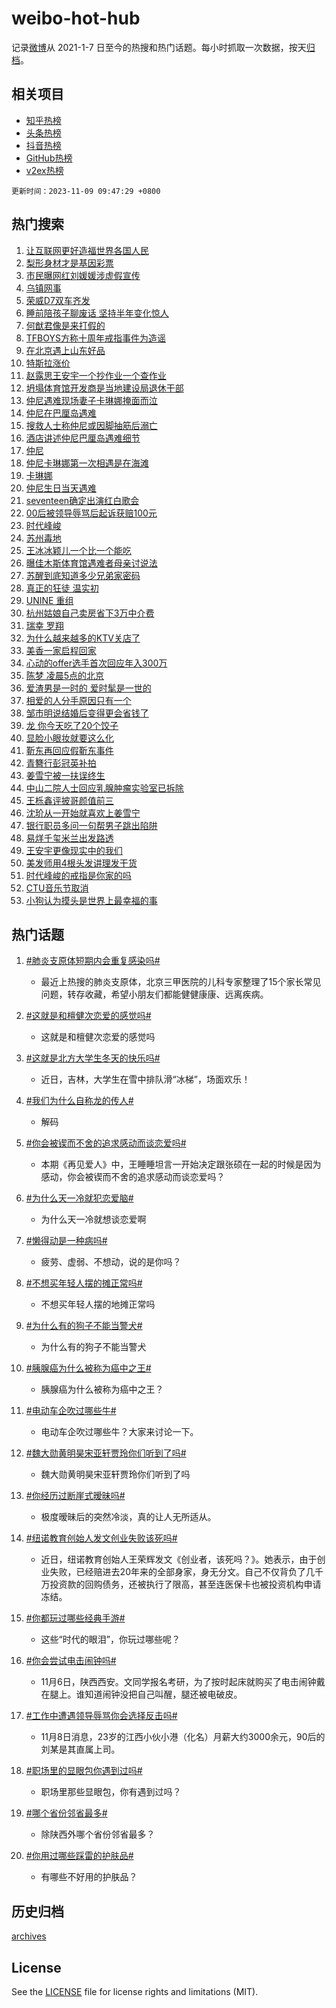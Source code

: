 # weibo-hot-hub

记录[微博](https://www.weibo.com)从 2021-1-7 日至今的热搜和热门话题。每小时抓取一次数据，按天[归档](archives)。

## 相关项目

- [知乎热榜](https://github.com/lonnyzhang423/zhihu-hot-hub)
- [头条热榜](https://github.com/lonnyzhang423/toutiao-hot-hub)
- [抖音热榜](https://github.com/lonnyzhang423/douyin-hot-hub)
- [GitHub热榜](https://github.com/lonnyzhang423/github-hot-hub)
- [v2ex热榜](https://github.com/lonnyzhang423/v2ex-hot-hub)


`更新时间：2023-11-09 09:47:29 +0800`

## 热门搜索

1. [让互联网更好造福世界各国人民](https://m.weibo.cn/search?containerid=100103type%3D1%26t%3D10%26q%3D%23%E8%AE%A9%E4%BA%92%E8%81%94%E7%BD%91%E6%9B%B4%E5%A5%BD%E9%80%A0%E7%A6%8F%E4%B8%96%E7%95%8C%E5%90%84%E5%9B%BD%E4%BA%BA%E6%B0%91%23&stream_entry_id=51&isnewpage=1&extparam=seat%3D1%26pos%3D0%26filter_type%3Drealtimehot%26c_type%3D51%26stream_entry_id%3D51%26cate%3D10103%26dgr%3D0%26q%3D%2523%25E8%25AE%25A9%25E4%25BA%2592%25E8%2581%2594%25E7%25BD%2591%25E6%259B%25B4%25E5%25A5%25BD%25E9%2580%25A0%25E7%25A6%258F%25E4%25B8%2596%25E7%2595%258C%25E5%2590%2584%25E5%259B%25BD%25E4%25BA%25BA%25E6%25B0%2591%2523%26display_time%3D1699494448%26pre_seqid%3D169949444894802038779)
1. [梨形身材才是基因彩票](https://m.weibo.cn/search?containerid=100103type%3D1%26t%3D10%26q%3D%E6%A2%A8%E5%BD%A2%E8%BA%AB%E6%9D%90%E6%89%8D%E6%98%AF%E5%9F%BA%E5%9B%A0%E5%BD%A9%E7%A5%A8&stream_entry_id=31&isnewpage=1&extparam=seat%3D1%26q%3D%25E6%25A2%25A8%25E5%25BD%25A2%25E8%25BA%25AB%25E6%259D%2590%25E6%2589%258D%25E6%2598%25AF%25E5%259F%25BA%25E5%259B%25A0%25E5%25BD%25A9%25E7%25A5%25A8%26flag%3D2%26c_type%3D31%26stream_entry_id%3D31%26cate%3D5001%26pos%3D0%26dgr%3D0%26lcate%3D5001%26filter_type%3Drealtimehot%26band_rank%3D1%26realpos%3D1%26display_time%3D1699494448%26pre_seqid%3D169949444894802038779)
1. [市民曝网红刘媛媛涉虚假宣传](https://m.weibo.cn/search?containerid=100103type%3D1%26t%3D10%26q%3D%23%E5%B8%82%E6%B0%91%E6%9B%9D%E7%BD%91%E7%BA%A2%E5%88%98%E5%AA%9B%E5%AA%9B%E6%B6%89%E8%99%9A%E5%81%87%E5%AE%A3%E4%BC%A0%23&stream_entry_id=31&isnewpage=1&extparam=seat%3D1%26q%3D%2523%25E5%25B8%2582%25E6%25B0%2591%25E6%259B%259D%25E7%25BD%2591%25E7%25BA%25A2%25E5%2588%2598%25E5%25AA%259B%25E5%25AA%259B%25E6%25B6%2589%25E8%2599%259A%25E5%2581%2587%25E5%25AE%25A3%25E4%25BC%25A0%2523%26flag%3D1%26c_type%3D31%26stream_entry_id%3D31%26cate%3D5001%26pos%3D1%26dgr%3D0%26lcate%3D5001%26filter_type%3Drealtimehot%26band_rank%3D2%26realpos%3D2%26display_time%3D1699494448%26pre_seqid%3D169949444894802038779)
1. [乌镇网事](https://m.weibo.cn/search?containerid=100103type%3D1%26t%3D10%26q%3D%23%E4%B9%8C%E9%95%87%E7%BD%91%E4%BA%8B%23&stream_entry_id=31&isnewpage=1&extparam=seat%3D1%26q%3D%2523%25E4%25B9%258C%25E9%2595%2587%25E7%25BD%2591%25E4%25BA%258B%2523%26flag%3D0%26c_type%3D31%26stream_entry_id%3D31%26cate%3D5001%26pos%3D2%26dgr%3D0%26lcate%3D5001%26filter_type%3Drealtimehot%26band_rank%3D3%26realpos%3D3%26display_time%3D1699494448%26pre_seqid%3D169949444894802038779)
1. [荣威D7双车齐发](https://m.weibo.cn/search?containerid=100103type%3D1%26t%3D10%26q%3D%23%E8%8D%A3%E5%A8%81D7%E5%8F%8C%E8%BD%A6%E9%BD%90%E5%8F%91%23&stream_entry_id=31&isnewpage=1&extparam=seat%3D1%26q%3D%2523%25E8%258D%25A3%25E5%25A8%2581D7%25E5%258F%258C%25E8%25BD%25A6%25E9%25BD%2590%25E5%258F%2591%2523%26filter_type%3Drealtimehot%26c_type%3D31%26adid%3D210762%26cate%3D5001%26band_rank%3D4%26topic_ad%3D1%26dgr%3D0%26is_ad_pos%3D1%26lcate%3D5001%26stream_entry_id%3D31%26pos%3D3%26display_time%3D1699494448%26pre_seqid%3D169949444894802038779)
1. [睡前陪孩子聊废话 坚持半年变化惊人](https://m.weibo.cn/search?containerid=100103type%3D1%26t%3D10%26q%3D%E7%9D%A1%E5%89%8D%E9%99%AA%E5%AD%A9%E5%AD%90%E8%81%8A%E5%BA%9F%E8%AF%9D+%E5%9D%9A%E6%8C%81%E5%8D%8A%E5%B9%B4%E5%8F%98%E5%8C%96%E6%83%8A%E4%BA%BA&stream_entry_id=31&isnewpage=1&extparam=seat%3D1%26q%3D%25E7%259D%25A1%25E5%2589%258D%25E9%2599%25AA%25E5%25AD%25A9%25E5%25AD%2590%25E8%2581%258A%25E5%25BA%259F%25E8%25AF%259D%2520%25E5%259D%259A%25E6%258C%2581%25E5%258D%258A%25E5%25B9%25B4%25E5%258F%2598%25E5%258C%2596%25E6%2583%258A%25E4%25BA%25BA%26flag%3D0%26c_type%3D31%26stream_entry_id%3D31%26cate%3D5001%26pos%3D4%26dgr%3D0%26lcate%3D5001%26filter_type%3Drealtimehot%26band_rank%3D4%26realpos%3D4%26display_time%3D1699494448%26pre_seqid%3D169949444894802038779)
1. [何猷君像是来打假的](https://m.weibo.cn/search?containerid=100103type%3D1%26t%3D10%26q%3D%23%E4%BD%95%E7%8C%B7%E5%90%9B%E5%83%8F%E6%98%AF%E6%9D%A5%E6%89%93%E5%81%87%E7%9A%84%23&stream_entry_id=31&isnewpage=1&extparam=seat%3D1%26q%3D%2523%25E4%25BD%2595%25E7%258C%25B7%25E5%2590%259B%25E5%2583%258F%25E6%2598%25AF%25E6%259D%25A5%25E6%2589%2593%25E5%2581%2587%25E7%259A%2584%2523%26flag%3D0%26c_type%3D31%26stream_entry_id%3D31%26cate%3D5001%26pos%3D5%26dgr%3D0%26lcate%3D5001%26filter_type%3Drealtimehot%26band_rank%3D5%26realpos%3D5%26display_time%3D1699494448%26pre_seqid%3D169949444894802038779)
1. [TFBOYS方称十周年戒指事件为造谣](https://m.weibo.cn/search?containerid=100103type%3D1%26t%3D10%26q%3D%23TFBOYS%E6%96%B9%E7%A7%B0%E5%8D%81%E5%91%A8%E5%B9%B4%E6%88%92%E6%8C%87%E4%BA%8B%E4%BB%B6%E4%B8%BA%E9%80%A0%E8%B0%A3%23&stream_entry_id=31&isnewpage=1&extparam=seat%3D1%26q%3D%2523TFBOYS%25E6%2596%25B9%25E7%25A7%25B0%25E5%258D%2581%25E5%2591%25A8%25E5%25B9%25B4%25E6%2588%2592%25E6%258C%2587%25E4%25BA%258B%25E4%25BB%25B6%25E4%25B8%25BA%25E9%2580%25A0%25E8%25B0%25A3%2523%26flag%3D1%26c_type%3D31%26stream_entry_id%3D31%26cate%3D5001%26pos%3D6%26dgr%3D0%26lcate%3D5001%26filter_type%3Drealtimehot%26band_rank%3D6%26realpos%3D6%26display_time%3D1699494448%26pre_seqid%3D169949444894802038779)
1. [在北京遇上山东好品](https://m.weibo.cn/search?containerid=100103type%3D1%26t%3D10%26q%3D%23%E5%9C%A8%E5%8C%97%E4%BA%AC%E9%81%87%E4%B8%8A%E5%B1%B1%E4%B8%9C%E5%A5%BD%E5%93%81%23&stream_entry_id=31&isnewpage=1&extparam=seat%3D1%26q%3D%2523%25E5%259C%25A8%25E5%258C%2597%25E4%25BA%25AC%25E9%2581%2587%25E4%25B8%258A%25E5%25B1%25B1%25E4%25B8%259C%25E5%25A5%25BD%25E5%2593%2581%2523%26filter_type%3Drealtimehot%26c_type%3D31%26adid%3D211043%26cate%3D5001%26band_rank%3D7%26topic_ad%3D1%26dgr%3D0%26is_ad_pos%3D1%26lcate%3D5001%26stream_entry_id%3D31%26pos%3D7%26display_time%3D1699494448%26pre_seqid%3D169949444894802038779)
1. [特斯拉涨价](https://m.weibo.cn/search?containerid=100103type%3D1%26t%3D10%26q%3D%23%E7%89%B9%E6%96%AF%E6%8B%89%E6%B6%A8%E4%BB%B7%23&stream_entry_id=31&isnewpage=1&extparam=seat%3D1%26q%3D%2523%25E7%2589%25B9%25E6%2596%25AF%25E6%258B%2589%25E6%25B6%25A8%25E4%25BB%25B7%2523%26flag%3D1%26c_type%3D31%26stream_entry_id%3D31%26cate%3D5001%26pos%3D8%26dgr%3D0%26lcate%3D5001%26filter_type%3Drealtimehot%26band_rank%3D7%26realpos%3D7%26display_time%3D1699494448%26pre_seqid%3D169949444894802038779)
1. [赵露思王安宇一个抄作业一个查作业](https://m.weibo.cn/search?containerid=100103type%3D1%26t%3D10%26q%3D%23%E8%B5%B5%E9%9C%B2%E6%80%9D%E7%8E%8B%E5%AE%89%E5%AE%87%E4%B8%80%E4%B8%AA%E6%8A%84%E4%BD%9C%E4%B8%9A%E4%B8%80%E4%B8%AA%E6%9F%A5%E4%BD%9C%E4%B8%9A%23&stream_entry_id=31&isnewpage=1&extparam=seat%3D1%26q%3D%2523%25E8%25B5%25B5%25E9%259C%25B2%25E6%2580%259D%25E7%258E%258B%25E5%25AE%2589%25E5%25AE%2587%25E4%25B8%2580%25E4%25B8%25AA%25E6%258A%2584%25E4%25BD%259C%25E4%25B8%259A%25E4%25B8%2580%25E4%25B8%25AA%25E6%259F%25A5%25E4%25BD%259C%25E4%25B8%259A%2523%26flag%3D1%26c_type%3D31%26stream_entry_id%3D31%26cate%3D5001%26pos%3D9%26dgr%3D0%26lcate%3D5001%26filter_type%3Drealtimehot%26band_rank%3D8%26realpos%3D8%26display_time%3D1699494448%26pre_seqid%3D169949444894802038779)
1. [坍塌体育馆开发商是当地建设局退休干部](https://m.weibo.cn/search?containerid=100103type%3D1%26t%3D10%26q%3D%23%E5%9D%8D%E5%A1%8C%E4%BD%93%E8%82%B2%E9%A6%86%E5%BC%80%E5%8F%91%E5%95%86%E6%98%AF%E5%BD%93%E5%9C%B0%E5%BB%BA%E8%AE%BE%E5%B1%80%E9%80%80%E4%BC%91%E5%B9%B2%E9%83%A8%23&stream_entry_id=31&isnewpage=1&extparam=seat%3D1%26q%3D%2523%25E5%259D%258D%25E5%25A1%258C%25E4%25BD%2593%25E8%2582%25B2%25E9%25A6%2586%25E5%25BC%2580%25E5%258F%2591%25E5%2595%2586%25E6%2598%25AF%25E5%25BD%2593%25E5%259C%25B0%25E5%25BB%25BA%25E8%25AE%25BE%25E5%25B1%2580%25E9%2580%2580%25E4%25BC%2591%25E5%25B9%25B2%25E9%2583%25A8%2523%26flag%3D0%26c_type%3D31%26stream_entry_id%3D31%26cate%3D5001%26pos%3D10%26dgr%3D0%26lcate%3D5001%26filter_type%3Drealtimehot%26band_rank%3D9%26realpos%3D9%26display_time%3D1699494448%26pre_seqid%3D169949444894802038779)
1. [仲尼遇难现场妻子卡琳娜掩面而泣](https://m.weibo.cn/search?containerid=100103type%3D1%26t%3D10%26q%3D%23%E4%BB%B2%E5%B0%BC%E9%81%87%E9%9A%BE%E7%8E%B0%E5%9C%BA%E5%A6%BB%E5%AD%90%E5%8D%A1%E7%90%B3%E5%A8%9C%E6%8E%A9%E9%9D%A2%E8%80%8C%E6%B3%A3%23&stream_entry_id=31&isnewpage=1&extparam=seat%3D1%26q%3D%2523%25E4%25BB%25B2%25E5%25B0%25BC%25E9%2581%2587%25E9%259A%25BE%25E7%258E%25B0%25E5%259C%25BA%25E5%25A6%25BB%25E5%25AD%2590%25E5%258D%25A1%25E7%2590%25B3%25E5%25A8%259C%25E6%258E%25A9%25E9%259D%25A2%25E8%2580%258C%25E6%25B3%25A3%2523%26flag%3D2%26c_type%3D31%26stream_entry_id%3D31%26cate%3D5001%26pos%3D11%26dgr%3D0%26lcate%3D5001%26filter_type%3Drealtimehot%26band_rank%3D10%26realpos%3D10%26display_time%3D1699494448%26pre_seqid%3D169949444894802038779)
1. [仲尼在巴厘岛遇难](https://m.weibo.cn/search?containerid=100103type%3D1%26t%3D10%26q%3D%23%E4%BB%B2%E5%B0%BC%E5%9C%A8%E5%B7%B4%E5%8E%98%E5%B2%9B%E9%81%87%E9%9A%BE%23&stream_entry_id=31&isnewpage=1&extparam=seat%3D1%26q%3D%2523%25E4%25BB%25B2%25E5%25B0%25BC%25E5%259C%25A8%25E5%25B7%25B4%25E5%258E%2598%25E5%25B2%259B%25E9%2581%2587%25E9%259A%25BE%2523%26flag%3D2%26c_type%3D31%26stream_entry_id%3D31%26cate%3D5001%26pos%3D12%26dgr%3D0%26lcate%3D5001%26filter_type%3Drealtimehot%26band_rank%3D11%26realpos%3D11%26display_time%3D1699494448%26pre_seqid%3D169949444894802038779)
1. [搜救人士称仲尼或因脚抽筋后溺亡](https://m.weibo.cn/search?containerid=100103type%3D1%26t%3D10%26q%3D%23%E6%90%9C%E6%95%91%E4%BA%BA%E5%A3%AB%E7%A7%B0%E4%BB%B2%E5%B0%BC%E6%88%96%E5%9B%A0%E8%84%9A%E6%8A%BD%E7%AD%8B%E5%90%8E%E6%BA%BA%E4%BA%A1%23&stream_entry_id=31&isnewpage=1&extparam=seat%3D1%26q%3D%2523%25E6%2590%259C%25E6%2595%2591%25E4%25BA%25BA%25E5%25A3%25AB%25E7%25A7%25B0%25E4%25BB%25B2%25E5%25B0%25BC%25E6%2588%2596%25E5%259B%25A0%25E8%2584%259A%25E6%258A%25BD%25E7%25AD%258B%25E5%2590%258E%25E6%25BA%25BA%25E4%25BA%25A1%2523%26flag%3D0%26c_type%3D31%26stream_entry_id%3D31%26cate%3D5001%26pos%3D13%26dgr%3D0%26lcate%3D5001%26filter_type%3Drealtimehot%26band_rank%3D12%26realpos%3D12%26display_time%3D1699494448%26pre_seqid%3D169949444894802038779)
1. [酒店讲述仲尼巴厘岛遇难细节](https://m.weibo.cn/search?containerid=100103type%3D1%26t%3D10%26q%3D%23%E9%85%92%E5%BA%97%E8%AE%B2%E8%BF%B0%E4%BB%B2%E5%B0%BC%E5%B7%B4%E5%8E%98%E5%B2%9B%E9%81%87%E9%9A%BE%E7%BB%86%E8%8A%82%23&stream_entry_id=31&isnewpage=1&extparam=seat%3D1%26q%3D%2523%25E9%2585%2592%25E5%25BA%2597%25E8%25AE%25B2%25E8%25BF%25B0%25E4%25BB%25B2%25E5%25B0%25BC%25E5%25B7%25B4%25E5%258E%2598%25E5%25B2%259B%25E9%2581%2587%25E9%259A%25BE%25E7%25BB%2586%25E8%258A%2582%2523%26flag%3D2%26c_type%3D31%26stream_entry_id%3D31%26cate%3D5001%26pos%3D14%26dgr%3D0%26lcate%3D5001%26filter_type%3Drealtimehot%26band_rank%3D13%26realpos%3D13%26display_time%3D1699494448%26pre_seqid%3D169949444894802038779)
1. [仲尼](https://m.weibo.cn/search?containerid=100103type%3D1%26t%3D10%26q%3D%E4%BB%B2%E5%B0%BC&stream_entry_id=31&isnewpage=1&extparam=seat%3D1%26q%3D%25E4%25BB%25B2%25E5%25B0%25BC%26flag%3D0%26c_type%3D31%26stream_entry_id%3D31%26cate%3D5001%26pos%3D15%26dgr%3D0%26lcate%3D5001%26filter_type%3Drealtimehot%26band_rank%3D14%26realpos%3D14%26display_time%3D1699494448%26pre_seqid%3D169949444894802038779)
1. [仲尼卡琳娜第一次相遇是在海滩](https://m.weibo.cn/search?containerid=100103type%3D1%26t%3D10%26q%3D%23%E4%BB%B2%E5%B0%BC%E5%8D%A1%E7%90%B3%E5%A8%9C%E7%AC%AC%E4%B8%80%E6%AC%A1%E7%9B%B8%E9%81%87%E6%98%AF%E5%9C%A8%E6%B5%B7%E6%BB%A9%23&stream_entry_id=31&isnewpage=1&extparam=seat%3D1%26q%3D%2523%25E4%25BB%25B2%25E5%25B0%25BC%25E5%258D%25A1%25E7%2590%25B3%25E5%25A8%259C%25E7%25AC%25AC%25E4%25B8%2580%25E6%25AC%25A1%25E7%259B%25B8%25E9%2581%2587%25E6%2598%25AF%25E5%259C%25A8%25E6%25B5%25B7%25E6%25BB%25A9%2523%26flag%3D1%26c_type%3D31%26stream_entry_id%3D31%26cate%3D5001%26pos%3D16%26dgr%3D0%26lcate%3D5001%26filter_type%3Drealtimehot%26band_rank%3D15%26realpos%3D15%26display_time%3D1699494448%26pre_seqid%3D169949444894802038779)
1. [卡琳娜](https://m.weibo.cn/search?containerid=100103type%3D1%26t%3D10%26q%3D%E5%8D%A1%E7%90%B3%E5%A8%9C&stream_entry_id=31&isnewpage=1&extparam=seat%3D1%26q%3D%25E5%258D%25A1%25E7%2590%25B3%25E5%25A8%259C%26flag%3D0%26c_type%3D31%26stream_entry_id%3D31%26cate%3D5001%26pos%3D17%26dgr%3D0%26lcate%3D5001%26filter_type%3Drealtimehot%26band_rank%3D16%26realpos%3D16%26display_time%3D1699494448%26pre_seqid%3D169949444894802038779)
1. [仲尼生日当天遇难](https://m.weibo.cn/search?containerid=100103type%3D1%26t%3D10%26q%3D%23%E4%BB%B2%E5%B0%BC%E7%94%9F%E6%97%A5%E5%BD%93%E5%A4%A9%E9%81%87%E9%9A%BE%23&stream_entry_id=31&isnewpage=1&extparam=seat%3D1%26q%3D%2523%25E4%25BB%25B2%25E5%25B0%25BC%25E7%2594%259F%25E6%2597%25A5%25E5%25BD%2593%25E5%25A4%25A9%25E9%2581%2587%25E9%259A%25BE%2523%26flag%3D0%26c_type%3D31%26stream_entry_id%3D31%26cate%3D5001%26pos%3D18%26dgr%3D0%26lcate%3D5001%26filter_type%3Drealtimehot%26band_rank%3D17%26realpos%3D17%26display_time%3D1699494448%26pre_seqid%3D169949444894802038779)
1. [seventeen确定出演红白歌会](https://m.weibo.cn/search?containerid=100103type%3D1%26t%3D10%26q%3Dseventeen%E7%A1%AE%E5%AE%9A%E5%87%BA%E6%BC%94%E7%BA%A2%E7%99%BD%E6%AD%8C%E4%BC%9A&stream_entry_id=31&isnewpage=1&extparam=seat%3D1%26q%3Dseventeen%25E7%25A1%25AE%25E5%25AE%259A%25E5%2587%25BA%25E6%25BC%2594%25E7%25BA%25A2%25E7%2599%25BD%25E6%25AD%258C%25E4%25BC%259A%26flag%3D1%26c_type%3D31%26stream_entry_id%3D31%26cate%3D5001%26pos%3D19%26dgr%3D0%26lcate%3D5001%26filter_type%3Drealtimehot%26band_rank%3D18%26realpos%3D18%26display_time%3D1699494448%26pre_seqid%3D169949444894802038779)
1. [00后被领导辱骂后起诉获赔100元](https://m.weibo.cn/search?containerid=100103type%3D1%26t%3D10%26q%3D%2300%E5%90%8E%E8%A2%AB%E9%A2%86%E5%AF%BC%E8%BE%B1%E9%AA%82%E5%90%8E%E8%B5%B7%E8%AF%89%E8%8E%B7%E8%B5%94100%E5%85%83%23&stream_entry_id=31&isnewpage=1&extparam=seat%3D1%26q%3D%252300%25E5%2590%258E%25E8%25A2%25AB%25E9%25A2%2586%25E5%25AF%25BC%25E8%25BE%25B1%25E9%25AA%2582%25E5%2590%258E%25E8%25B5%25B7%25E8%25AF%2589%25E8%258E%25B7%25E8%25B5%2594100%25E5%2585%2583%2523%26flag%3D1%26c_type%3D31%26stream_entry_id%3D31%26cate%3D5001%26pos%3D20%26dgr%3D0%26lcate%3D5001%26filter_type%3Drealtimehot%26band_rank%3D19%26realpos%3D19%26display_time%3D1699494448%26pre_seqid%3D169949444894802038779)
1. [时代峰峻](https://m.weibo.cn/search?containerid=100103type%3D1%26t%3D10%26q%3D%E6%97%B6%E4%BB%A3%E5%B3%B0%E5%B3%BB&stream_entry_id=31&isnewpage=1&extparam=seat%3D1%26q%3D%25E6%2597%25B6%25E4%25BB%25A3%25E5%25B3%25B0%25E5%25B3%25BB%26flag%3D0%26c_type%3D31%26stream_entry_id%3D31%26cate%3D5001%26pos%3D21%26dgr%3D0%26lcate%3D5001%26filter_type%3Drealtimehot%26band_rank%3D20%26realpos%3D20%26display_time%3D1699494448%26pre_seqid%3D169949444894802038779)
1. [苏州毒地](https://m.weibo.cn/search?containerid=100103type%3D1%26t%3D10%26q%3D%E8%8B%8F%E5%B7%9E%E6%AF%92%E5%9C%B0&stream_entry_id=31&isnewpage=1&extparam=seat%3D1%26q%3D%25E8%258B%258F%25E5%25B7%259E%25E6%25AF%2592%25E5%259C%25B0%26flag%3D2%26c_type%3D31%26stream_entry_id%3D31%26cate%3D5001%26pos%3D22%26dgr%3D0%26lcate%3D5001%26filter_type%3Drealtimehot%26band_rank%3D21%26realpos%3D21%26display_time%3D1699494448%26pre_seqid%3D169949444894802038779)
1. [王冰冰颖儿一个比一个能吃](https://m.weibo.cn/search?containerid=100103type%3D1%26t%3D10%26q%3D%23%E7%8E%8B%E5%86%B0%E5%86%B0%E9%A2%96%E5%84%BF%E4%B8%80%E4%B8%AA%E6%AF%94%E4%B8%80%E4%B8%AA%E8%83%BD%E5%90%83%23&stream_entry_id=31&isnewpage=1&extparam=seat%3D1%26q%3D%2523%25E7%258E%258B%25E5%2586%25B0%25E5%2586%25B0%25E9%25A2%2596%25E5%2584%25BF%25E4%25B8%2580%25E4%25B8%25AA%25E6%25AF%2594%25E4%25B8%2580%25E4%25B8%25AA%25E8%2583%25BD%25E5%2590%2583%2523%26flag%3D1%26c_type%3D31%26stream_entry_id%3D31%26cate%3D5001%26pos%3D23%26dgr%3D0%26lcate%3D5001%26filter_type%3Drealtimehot%26band_rank%3D22%26realpos%3D22%26display_time%3D1699494448%26pre_seqid%3D169949444894802038779)
1. [曝佳木斯体育馆遇难者母亲讨说法](https://m.weibo.cn/search?containerid=100103type%3D1%26t%3D10%26q%3D%23%E6%9B%9D%E4%BD%B3%E6%9C%A8%E6%96%AF%E4%BD%93%E8%82%B2%E9%A6%86%E9%81%87%E9%9A%BE%E8%80%85%E6%AF%8D%E4%BA%B2%E8%AE%A8%E8%AF%B4%E6%B3%95%23&stream_entry_id=31&isnewpage=1&extparam=seat%3D1%26q%3D%2523%25E6%259B%259D%25E4%25BD%25B3%25E6%259C%25A8%25E6%2596%25AF%25E4%25BD%2593%25E8%2582%25B2%25E9%25A6%2586%25E9%2581%2587%25E9%259A%25BE%25E8%2580%2585%25E6%25AF%258D%25E4%25BA%25B2%25E8%25AE%25A8%25E8%25AF%25B4%25E6%25B3%2595%2523%26flag%3D0%26c_type%3D31%26stream_entry_id%3D31%26cate%3D5001%26pos%3D24%26dgr%3D0%26lcate%3D5001%26filter_type%3Drealtimehot%26band_rank%3D23%26realpos%3D23%26display_time%3D1699494448%26pre_seqid%3D169949444894802038779)
1. [苏醒到底知道多少兄弟家密码](https://m.weibo.cn/search?containerid=100103type%3D1%26t%3D10%26q%3D%E8%8B%8F%E9%86%92%E5%88%B0%E5%BA%95%E7%9F%A5%E9%81%93%E5%A4%9A%E5%B0%91%E5%85%84%E5%BC%9F%E5%AE%B6%E5%AF%86%E7%A0%81&stream_entry_id=31&isnewpage=1&extparam=seat%3D1%26q%3D%25E8%258B%258F%25E9%2586%2592%25E5%2588%25B0%25E5%25BA%2595%25E7%259F%25A5%25E9%2581%2593%25E5%25A4%259A%25E5%25B0%2591%25E5%2585%2584%25E5%25BC%259F%25E5%25AE%25B6%25E5%25AF%2586%25E7%25A0%2581%26flag%3D1%26c_type%3D31%26stream_entry_id%3D31%26cate%3D5001%26pos%3D25%26dgr%3D0%26lcate%3D5001%26filter_type%3Drealtimehot%26band_rank%3D24%26realpos%3D24%26display_time%3D1699494448%26pre_seqid%3D169949444894802038779)
1. [真正的狂徒 温实初](https://m.weibo.cn/search?containerid=100103type%3D1%26t%3D10%26q%3D%E7%9C%9F%E6%AD%A3%E7%9A%84%E7%8B%82%E5%BE%92+%E6%B8%A9%E5%AE%9E%E5%88%9D&stream_entry_id=31&isnewpage=1&extparam=seat%3D1%26q%3D%25E7%259C%259F%25E6%25AD%25A3%25E7%259A%2584%25E7%258B%2582%25E5%25BE%2592%2520%25E6%25B8%25A9%25E5%25AE%259E%25E5%2588%259D%26flag%3D0%26c_type%3D31%26stream_entry_id%3D31%26cate%3D5001%26pos%3D26%26dgr%3D0%26lcate%3D5001%26filter_type%3Drealtimehot%26band_rank%3D25%26realpos%3D25%26display_time%3D1699494448%26pre_seqid%3D169949444894802038779)
1. [UNINE 重组](https://m.weibo.cn/search?containerid=100103type%3D1%26t%3D10%26q%3DUNINE+%E9%87%8D%E7%BB%84&stream_entry_id=31&isnewpage=1&extparam=seat%3D1%26q%3DUNINE%2520%25E9%2587%258D%25E7%25BB%2584%26flag%3D0%26c_type%3D31%26stream_entry_id%3D31%26cate%3D5001%26pos%3D27%26dgr%3D0%26lcate%3D5001%26filter_type%3Drealtimehot%26band_rank%3D26%26realpos%3D26%26display_time%3D1699494448%26pre_seqid%3D169949444894802038779)
1. [杭州姑娘自己卖房省下3万中介费](https://m.weibo.cn/search?containerid=100103type%3D1%26t%3D10%26q%3D%23%E6%9D%AD%E5%B7%9E%E5%A7%91%E5%A8%98%E8%87%AA%E5%B7%B1%E5%8D%96%E6%88%BF%E7%9C%81%E4%B8%8B3%E4%B8%87%E4%B8%AD%E4%BB%8B%E8%B4%B9%23&stream_entry_id=31&isnewpage=1&extparam=seat%3D1%26q%3D%2523%25E6%259D%25AD%25E5%25B7%259E%25E5%25A7%2591%25E5%25A8%2598%25E8%2587%25AA%25E5%25B7%25B1%25E5%258D%2596%25E6%2588%25BF%25E7%259C%2581%25E4%25B8%258B3%25E4%25B8%2587%25E4%25B8%25AD%25E4%25BB%258B%25E8%25B4%25B9%2523%26flag%3D1%26c_type%3D31%26stream_entry_id%3D31%26cate%3D5001%26pos%3D28%26dgr%3D0%26lcate%3D5001%26filter_type%3Drealtimehot%26band_rank%3D27%26realpos%3D27%26display_time%3D1699494448%26pre_seqid%3D169949444894802038779)
1. [瑞幸 罗翔](https://m.weibo.cn/search?containerid=100103type%3D1%26t%3D10%26q%3D%E7%91%9E%E5%B9%B8+%E7%BD%97%E7%BF%94&stream_entry_id=31&isnewpage=1&extparam=seat%3D1%26q%3D%25E7%2591%259E%25E5%25B9%25B8%2520%25E7%25BD%2597%25E7%25BF%2594%26flag%3D0%26c_type%3D31%26stream_entry_id%3D31%26cate%3D5001%26pos%3D29%26dgr%3D0%26lcate%3D5001%26filter_type%3Drealtimehot%26band_rank%3D28%26realpos%3D28%26display_time%3D1699494448%26pre_seqid%3D169949444894802038779)
1. [为什么越来越多的KTV关店了](https://m.weibo.cn/search?containerid=100103type%3D1%26t%3D10%26q%3D%23%E4%B8%BA%E4%BB%80%E4%B9%88%E8%B6%8A%E6%9D%A5%E8%B6%8A%E5%A4%9A%E7%9A%84KTV%E5%85%B3%E5%BA%97%E4%BA%86%23&stream_entry_id=31&isnewpage=1&extparam=seat%3D1%26q%3D%2523%25E4%25B8%25BA%25E4%25BB%2580%25E4%25B9%2588%25E8%25B6%258A%25E6%259D%25A5%25E8%25B6%258A%25E5%25A4%259A%25E7%259A%2584KTV%25E5%2585%25B3%25E5%25BA%2597%25E4%25BA%2586%2523%26flag%3D0%26c_type%3D31%26stream_entry_id%3D31%26cate%3D5001%26pos%3D30%26dgr%3D0%26lcate%3D5001%26filter_type%3Drealtimehot%26band_rank%3D29%26realpos%3D29%26display_time%3D1699494448%26pre_seqid%3D169949444894802038779)
1. [美香一家启程回家](https://m.weibo.cn/search?containerid=100103type%3D1%26t%3D10%26q%3D%23%E7%BE%8E%E9%A6%99%E4%B8%80%E5%AE%B6%E5%90%AF%E7%A8%8B%E5%9B%9E%E5%AE%B6%23&stream_entry_id=31&isnewpage=1&extparam=seat%3D1%26q%3D%2523%25E7%25BE%258E%25E9%25A6%2599%25E4%25B8%2580%25E5%25AE%25B6%25E5%2590%25AF%25E7%25A8%258B%25E5%259B%259E%25E5%25AE%25B6%2523%26flag%3D1%26c_type%3D31%26stream_entry_id%3D31%26cate%3D5001%26pos%3D31%26dgr%3D0%26lcate%3D5001%26filter_type%3Drealtimehot%26band_rank%3D30%26realpos%3D30%26display_time%3D1699494448%26pre_seqid%3D169949444894802038779)
1. [心动的offer选手首次回应年入300万](https://m.weibo.cn/search?containerid=100103type%3D1%26t%3D10%26q%3D%23%E5%BF%83%E5%8A%A8%E7%9A%84offer%E9%80%89%E6%89%8B%E9%A6%96%E6%AC%A1%E5%9B%9E%E5%BA%94%E5%B9%B4%E5%85%A5300%E4%B8%87%23&stream_entry_id=31&isnewpage=1&extparam=seat%3D1%26q%3D%2523%25E5%25BF%2583%25E5%258A%25A8%25E7%259A%2584offer%25E9%2580%2589%25E6%2589%258B%25E9%25A6%2596%25E6%25AC%25A1%25E5%259B%259E%25E5%25BA%2594%25E5%25B9%25B4%25E5%2585%25A5300%25E4%25B8%2587%2523%26flag%3D0%26c_type%3D31%26stream_entry_id%3D31%26cate%3D5001%26pos%3D32%26dgr%3D0%26lcate%3D5001%26filter_type%3Drealtimehot%26band_rank%3D31%26realpos%3D31%26display_time%3D1699494448%26pre_seqid%3D169949444894802038779)
1. [陈梦 凌晨5点的北京](https://m.weibo.cn/search?containerid=100103type%3D1%26t%3D10%26q%3D%E9%99%88%E6%A2%A6+%E5%87%8C%E6%99%A85%E7%82%B9%E7%9A%84%E5%8C%97%E4%BA%AC&stream_entry_id=31&isnewpage=1&extparam=seat%3D1%26q%3D%25E9%2599%2588%25E6%25A2%25A6%2520%25E5%2587%258C%25E6%2599%25A85%25E7%2582%25B9%25E7%259A%2584%25E5%258C%2597%25E4%25BA%25AC%26flag%3D1%26c_type%3D31%26stream_entry_id%3D31%26cate%3D5001%26pos%3D33%26dgr%3D0%26lcate%3D5001%26filter_type%3Drealtimehot%26band_rank%3D32%26realpos%3D32%26display_time%3D1699494448%26pre_seqid%3D169949444894802038779)
1. [爱渣男是一时的 爱时髦是一世的](https://m.weibo.cn/search?containerid=100103type%3D1%26t%3D10%26q%3D%E7%88%B1%E6%B8%A3%E7%94%B7%E6%98%AF%E4%B8%80%E6%97%B6%E7%9A%84+%E7%88%B1%E6%97%B6%E9%AB%A6%E6%98%AF%E4%B8%80%E4%B8%96%E7%9A%84&stream_entry_id=31&isnewpage=1&extparam=seat%3D1%26q%3D%25E7%2588%25B1%25E6%25B8%25A3%25E7%2594%25B7%25E6%2598%25AF%25E4%25B8%2580%25E6%2597%25B6%25E7%259A%2584%2520%25E7%2588%25B1%25E6%2597%25B6%25E9%25AB%25A6%25E6%2598%25AF%25E4%25B8%2580%25E4%25B8%2596%25E7%259A%2584%26flag%3D1%26c_type%3D31%26stream_entry_id%3D31%26cate%3D5001%26pos%3D34%26dgr%3D0%26lcate%3D5001%26filter_type%3Drealtimehot%26band_rank%3D33%26realpos%3D33%26display_time%3D1699494448%26pre_seqid%3D169949444894802038779)
1. [相爱的人分手原因只有一个](https://m.weibo.cn/search?containerid=100103type%3D1%26t%3D10%26q%3D%E7%9B%B8%E7%88%B1%E7%9A%84%E4%BA%BA%E5%88%86%E6%89%8B%E5%8E%9F%E5%9B%A0%E5%8F%AA%E6%9C%89%E4%B8%80%E4%B8%AA&stream_entry_id=31&isnewpage=1&extparam=seat%3D1%26q%3D%25E7%259B%25B8%25E7%2588%25B1%25E7%259A%2584%25E4%25BA%25BA%25E5%2588%2586%25E6%2589%258B%25E5%258E%259F%25E5%259B%25A0%25E5%258F%25AA%25E6%259C%2589%25E4%25B8%2580%25E4%25B8%25AA%26flag%3D0%26c_type%3D31%26stream_entry_id%3D31%26cate%3D5001%26pos%3D35%26dgr%3D0%26lcate%3D5001%26filter_type%3Drealtimehot%26band_rank%3D34%26realpos%3D34%26display_time%3D1699494448%26pre_seqid%3D169949444894802038779)
1. [邹市明说结婚后变得更会省钱了](https://m.weibo.cn/search?containerid=100103type%3D1%26t%3D10%26q%3D%23%E9%82%B9%E5%B8%82%E6%98%8E%E8%AF%B4%E7%BB%93%E5%A9%9A%E5%90%8E%E5%8F%98%E5%BE%97%E6%9B%B4%E4%BC%9A%E7%9C%81%E9%92%B1%E4%BA%86%23&stream_entry_id=31&isnewpage=1&extparam=seat%3D1%26q%3D%2523%25E9%2582%25B9%25E5%25B8%2582%25E6%2598%258E%25E8%25AF%25B4%25E7%25BB%2593%25E5%25A9%259A%25E5%2590%258E%25E5%258F%2598%25E5%25BE%2597%25E6%259B%25B4%25E4%25BC%259A%25E7%259C%2581%25E9%2592%25B1%25E4%25BA%2586%2523%26flag%3D1%26c_type%3D31%26stream_entry_id%3D31%26cate%3D5001%26pos%3D36%26dgr%3D0%26lcate%3D5001%26filter_type%3Drealtimehot%26band_rank%3D35%26realpos%3D35%26display_time%3D1699494448%26pre_seqid%3D169949444894802038779)
1. [龙 你今天吃了20个饺子](https://m.weibo.cn/search?containerid=100103type%3D1%26t%3D10%26q%3D%E9%BE%99+%E4%BD%A0%E4%BB%8A%E5%A4%A9%E5%90%83%E4%BA%8620%E4%B8%AA%E9%A5%BA%E5%AD%90&stream_entry_id=31&isnewpage=1&extparam=seat%3D1%26q%3D%25E9%25BE%2599%2520%25E4%25BD%25A0%25E4%25BB%258A%25E5%25A4%25A9%25E5%2590%2583%25E4%25BA%258620%25E4%25B8%25AA%25E9%25A5%25BA%25E5%25AD%2590%26flag%3D0%26c_type%3D31%26stream_entry_id%3D31%26cate%3D5001%26pos%3D37%26dgr%3D0%26lcate%3D5001%26filter_type%3Drealtimehot%26band_rank%3D36%26realpos%3D36%26display_time%3D1699494448%26pre_seqid%3D169949444894802038779)
1. [显脸小眼妆就要这么化](https://m.weibo.cn/search?containerid=100103type%3D1%26t%3D10%26q%3D%E6%98%BE%E8%84%B8%E5%B0%8F%E7%9C%BC%E5%A6%86%E5%B0%B1%E8%A6%81%E8%BF%99%E4%B9%88%E5%8C%96&stream_entry_id=31&isnewpage=1&extparam=seat%3D1%26q%3D%25E6%2598%25BE%25E8%2584%25B8%25E5%25B0%258F%25E7%259C%25BC%25E5%25A6%2586%25E5%25B0%25B1%25E8%25A6%2581%25E8%25BF%2599%25E4%25B9%2588%25E5%258C%2596%26flag%3D1%26c_type%3D31%26stream_entry_id%3D31%26cate%3D5001%26pos%3D38%26dgr%3D0%26lcate%3D5001%26filter_type%3Drealtimehot%26band_rank%3D37%26realpos%3D37%26display_time%3D1699494448%26pre_seqid%3D169949444894802038779)
1. [靳东再回应假靳东事件](https://m.weibo.cn/search?containerid=100103type%3D1%26t%3D10%26q%3D%23%E9%9D%B3%E4%B8%9C%E5%86%8D%E5%9B%9E%E5%BA%94%E5%81%87%E9%9D%B3%E4%B8%9C%E4%BA%8B%E4%BB%B6%23&stream_entry_id=31&isnewpage=1&extparam=seat%3D1%26q%3D%2523%25E9%259D%25B3%25E4%25B8%259C%25E5%2586%258D%25E5%259B%259E%25E5%25BA%2594%25E5%2581%2587%25E9%259D%25B3%25E4%25B8%259C%25E4%25BA%258B%25E4%25BB%25B6%2523%26flag%3D0%26c_type%3D31%26stream_entry_id%3D31%26cate%3D5001%26pos%3D39%26dgr%3D0%26lcate%3D5001%26filter_type%3Drealtimehot%26band_rank%3D38%26realpos%3D38%26display_time%3D1699494448%26pre_seqid%3D169949444894802038779)
1. [青簪行彭冠英补拍](https://m.weibo.cn/search?containerid=100103type%3D1%26t%3D10%26q%3D%23%E9%9D%92%E7%B0%AA%E8%A1%8C%E5%BD%AD%E5%86%A0%E8%8B%B1%E8%A1%A5%E6%8B%8D%23&stream_entry_id=31&isnewpage=1&extparam=seat%3D1%26q%3D%2523%25E9%259D%2592%25E7%25B0%25AA%25E8%25A1%258C%25E5%25BD%25AD%25E5%2586%25A0%25E8%258B%25B1%25E8%25A1%25A5%25E6%258B%258D%2523%26flag%3D0%26c_type%3D31%26stream_entry_id%3D31%26cate%3D5001%26pos%3D40%26dgr%3D0%26lcate%3D5001%26filter_type%3Drealtimehot%26band_rank%3D39%26realpos%3D39%26display_time%3D1699494448%26pre_seqid%3D169949444894802038779)
1. [姜雪宁被一扶误终生](https://m.weibo.cn/search?containerid=100103type%3D1%26t%3D10%26q%3D%23%E5%A7%9C%E9%9B%AA%E5%AE%81%E8%A2%AB%E4%B8%80%E6%89%B6%E8%AF%AF%E7%BB%88%E7%94%9F%23&stream_entry_id=31&isnewpage=1&extparam=seat%3D1%26q%3D%2523%25E5%25A7%259C%25E9%259B%25AA%25E5%25AE%2581%25E8%25A2%25AB%25E4%25B8%2580%25E6%2589%25B6%25E8%25AF%25AF%25E7%25BB%2588%25E7%2594%259F%2523%26flag%3D1%26c_type%3D31%26stream_entry_id%3D31%26cate%3D5001%26pos%3D41%26dgr%3D0%26lcate%3D5001%26filter_type%3Drealtimehot%26band_rank%3D40%26realpos%3D40%26display_time%3D1699494448%26pre_seqid%3D169949444894802038779)
1. [中山二院人士回应乳腺肿瘤实验室已拆除](https://m.weibo.cn/search?containerid=100103type%3D1%26t%3D10%26q%3D%23%E4%B8%AD%E5%B1%B1%E4%BA%8C%E9%99%A2%E4%BA%BA%E5%A3%AB%E5%9B%9E%E5%BA%94%E4%B9%B3%E8%85%BA%E8%82%BF%E7%98%A4%E5%AE%9E%E9%AA%8C%E5%AE%A4%E5%B7%B2%E6%8B%86%E9%99%A4%23&stream_entry_id=31&isnewpage=1&extparam=seat%3D1%26q%3D%2523%25E4%25B8%25AD%25E5%25B1%25B1%25E4%25BA%258C%25E9%2599%25A2%25E4%25BA%25BA%25E5%25A3%25AB%25E5%259B%259E%25E5%25BA%2594%25E4%25B9%25B3%25E8%2585%25BA%25E8%2582%25BF%25E7%2598%25A4%25E5%25AE%259E%25E9%25AA%258C%25E5%25AE%25A4%25E5%25B7%25B2%25E6%258B%2586%25E9%2599%25A4%2523%26flag%3D0%26c_type%3D31%26stream_entry_id%3D31%26cate%3D5001%26pos%3D42%26dgr%3D0%26lcate%3D5001%26filter_type%3Drealtimehot%26band_rank%3D41%26realpos%3D41%26display_time%3D1699494448%26pre_seqid%3D169949444894802038779)
1. [王栎鑫评披哥颜值前三](https://m.weibo.cn/search?containerid=100103type%3D1%26t%3D10%26q%3D%23%E7%8E%8B%E6%A0%8E%E9%91%AB%E8%AF%84%E6%8A%AB%E5%93%A5%E9%A2%9C%E5%80%BC%E5%89%8D%E4%B8%89%23&stream_entry_id=31&isnewpage=1&extparam=seat%3D1%26q%3D%2523%25E7%258E%258B%25E6%25A0%258E%25E9%2591%25AB%25E8%25AF%2584%25E6%258A%25AB%25E5%2593%25A5%25E9%25A2%259C%25E5%2580%25BC%25E5%2589%258D%25E4%25B8%2589%2523%26flag%3D1%26c_type%3D31%26stream_entry_id%3D31%26cate%3D5001%26pos%3D43%26dgr%3D0%26lcate%3D5001%26filter_type%3Drealtimehot%26band_rank%3D42%26realpos%3D42%26display_time%3D1699494448%26pre_seqid%3D169949444894802038779)
1. [沈玠从一开始就喜欢上姜雪宁](https://m.weibo.cn/search?containerid=100103type%3D1%26t%3D10%26q%3D%E6%B2%88%E7%8E%A0%E4%BB%8E%E4%B8%80%E5%BC%80%E5%A7%8B%E5%B0%B1%E5%96%9C%E6%AC%A2%E4%B8%8A%E5%A7%9C%E9%9B%AA%E5%AE%81&stream_entry_id=31&isnewpage=1&extparam=seat%3D1%26q%3D%25E6%25B2%2588%25E7%258E%25A0%25E4%25BB%258E%25E4%25B8%2580%25E5%25BC%2580%25E5%25A7%258B%25E5%25B0%25B1%25E5%2596%259C%25E6%25AC%25A2%25E4%25B8%258A%25E5%25A7%259C%25E9%259B%25AA%25E5%25AE%2581%26flag%3D1%26c_type%3D31%26stream_entry_id%3D31%26cate%3D5001%26pos%3D44%26dgr%3D0%26lcate%3D5001%26filter_type%3Drealtimehot%26band_rank%3D43%26realpos%3D43%26display_time%3D1699494448%26pre_seqid%3D169949444894802038779)
1. [银行职员多问一句帮男子跳出陷阱](https://m.weibo.cn/search?containerid=100103type%3D1%26t%3D10%26q%3D%23%E9%93%B6%E8%A1%8C%E8%81%8C%E5%91%98%E5%A4%9A%E9%97%AE%E4%B8%80%E5%8F%A5%E5%B8%AE%E7%94%B7%E5%AD%90%E8%B7%B3%E5%87%BA%E9%99%B7%E9%98%B1%23&stream_entry_id=31&isnewpage=1&extparam=seat%3D1%26q%3D%2523%25E9%2593%25B6%25E8%25A1%258C%25E8%2581%258C%25E5%2591%2598%25E5%25A4%259A%25E9%2597%25AE%25E4%25B8%2580%25E5%258F%25A5%25E5%25B8%25AE%25E7%2594%25B7%25E5%25AD%2590%25E8%25B7%25B3%25E5%2587%25BA%25E9%2599%25B7%25E9%2598%25B1%2523%26flag%3D32768%26c_type%3D31%26stream_entry_id%3D31%26cate%3D5001%26pos%3D45%26dgr%3D0%26lcate%3D5001%26filter_type%3Drealtimehot%26band_rank%3D44%26realpos%3D44%26display_time%3D1699494448%26pre_seqid%3D169949444894802038779)
1. [易烊千玺米兰出发路透](https://m.weibo.cn/search?containerid=100103type%3D1%26t%3D10%26q%3D%23%E6%98%93%E7%83%8A%E5%8D%83%E7%8E%BA%E7%B1%B3%E5%85%B0%E5%87%BA%E5%8F%91%E8%B7%AF%E9%80%8F%23&stream_entry_id=31&isnewpage=1&extparam=seat%3D1%26q%3D%2523%25E6%2598%2593%25E7%2583%258A%25E5%258D%2583%25E7%258E%25BA%25E7%25B1%25B3%25E5%2585%25B0%25E5%2587%25BA%25E5%258F%2591%25E8%25B7%25AF%25E9%2580%258F%2523%26flag%3D0%26c_type%3D31%26stream_entry_id%3D31%26cate%3D5001%26pos%3D46%26dgr%3D0%26lcate%3D5001%26filter_type%3Drealtimehot%26band_rank%3D45%26realpos%3D45%26display_time%3D1699494448%26pre_seqid%3D169949444894802038779)
1. [王安宇更像现实中的我们](https://m.weibo.cn/search?containerid=100103type%3D1%26t%3D10%26q%3D%E7%8E%8B%E5%AE%89%E5%AE%87%E6%9B%B4%E5%83%8F%E7%8E%B0%E5%AE%9E%E4%B8%AD%E7%9A%84%E6%88%91%E4%BB%AC&stream_entry_id=31&isnewpage=1&extparam=seat%3D1%26q%3D%25E7%258E%258B%25E5%25AE%2589%25E5%25AE%2587%25E6%259B%25B4%25E5%2583%258F%25E7%258E%25B0%25E5%25AE%259E%25E4%25B8%25AD%25E7%259A%2584%25E6%2588%2591%25E4%25BB%25AC%26flag%3D1%26c_type%3D31%26stream_entry_id%3D31%26cate%3D5001%26pos%3D47%26dgr%3D0%26lcate%3D5001%26filter_type%3Drealtimehot%26band_rank%3D46%26realpos%3D46%26display_time%3D1699494448%26pre_seqid%3D169949444894802038779)
1. [美发师用4根头发讲理发干货](https://m.weibo.cn/search?containerid=100103type%3D1%26t%3D10%26q%3D%E7%BE%8E%E5%8F%91%E5%B8%88%E7%94%A84%E6%A0%B9%E5%A4%B4%E5%8F%91%E8%AE%B2%E7%90%86%E5%8F%91%E5%B9%B2%E8%B4%A7&stream_entry_id=31&isnewpage=1&extparam=seat%3D1%26q%3D%25E7%25BE%258E%25E5%258F%2591%25E5%25B8%2588%25E7%2594%25A84%25E6%25A0%25B9%25E5%25A4%25B4%25E5%258F%2591%25E8%25AE%25B2%25E7%2590%2586%25E5%258F%2591%25E5%25B9%25B2%25E8%25B4%25A7%26flag%3D0%26c_type%3D31%26stream_entry_id%3D31%26cate%3D5001%26pos%3D48%26dgr%3D0%26lcate%3D5001%26filter_type%3Drealtimehot%26band_rank%3D47%26realpos%3D47%26display_time%3D1699494448%26pre_seqid%3D169949444894802038779)
1. [时代峰峻的戒指是你家的吗](https://m.weibo.cn/search?containerid=100103type%3D1%26t%3D10%26q%3D%E6%97%B6%E4%BB%A3%E5%B3%B0%E5%B3%BB%E7%9A%84%E6%88%92%E6%8C%87%E6%98%AF%E4%BD%A0%E5%AE%B6%E7%9A%84%E5%90%97&stream_entry_id=31&isnewpage=1&extparam=seat%3D1%26q%3D%25E6%2597%25B6%25E4%25BB%25A3%25E5%25B3%25B0%25E5%25B3%25BB%25E7%259A%2584%25E6%2588%2592%25E6%258C%2587%25E6%2598%25AF%25E4%25BD%25A0%25E5%25AE%25B6%25E7%259A%2584%25E5%2590%2597%26flag%3D0%26c_type%3D31%26stream_entry_id%3D31%26cate%3D5001%26pos%3D49%26dgr%3D0%26lcate%3D5001%26filter_type%3Drealtimehot%26band_rank%3D48%26realpos%3D48%26display_time%3D1699494448%26pre_seqid%3D169949444894802038779)
1. [CTU音乐节取消](https://m.weibo.cn/search?containerid=100103type%3D1%26t%3D10%26q%3D%23CTU%E9%9F%B3%E4%B9%90%E8%8A%82%E5%8F%96%E6%B6%88%23&stream_entry_id=31&isnewpage=1&extparam=seat%3D1%26q%3D%2523CTU%25E9%259F%25B3%25E4%25B9%2590%25E8%258A%2582%25E5%258F%2596%25E6%25B6%2588%2523%26flag%3D1%26c_type%3D31%26stream_entry_id%3D31%26cate%3D5001%26pos%3D50%26dgr%3D0%26lcate%3D5001%26filter_type%3Drealtimehot%26band_rank%3D49%26realpos%3D49%26display_time%3D1699494448%26pre_seqid%3D169949444894802038779)
1. [小狗认为摸头是世界上最幸福的事](https://m.weibo.cn/search?containerid=100103type%3D1%26t%3D10%26q%3D%E5%B0%8F%E7%8B%97%E8%AE%A4%E4%B8%BA%E6%91%B8%E5%A4%B4%E6%98%AF%E4%B8%96%E7%95%8C%E4%B8%8A%E6%9C%80%E5%B9%B8%E7%A6%8F%E7%9A%84%E4%BA%8B&stream_entry_id=31&isnewpage=1&extparam=seat%3D1%26q%3D%25E5%25B0%258F%25E7%258B%2597%25E8%25AE%25A4%25E4%25B8%25BA%25E6%2591%25B8%25E5%25A4%25B4%25E6%2598%25AF%25E4%25B8%2596%25E7%2595%258C%25E4%25B8%258A%25E6%259C%2580%25E5%25B9%25B8%25E7%25A6%258F%25E7%259A%2584%25E4%25BA%258B%26flag%3D0%26c_type%3D31%26stream_entry_id%3D31%26cate%3D5001%26pos%3D51%26dgr%3D0%26lcate%3D5001%26filter_type%3Drealtimehot%26band_rank%3D50%26realpos%3D50%26display_time%3D1699494448%26pre_seqid%3D169949444894802038779)

## 热门话题

1. [#肺炎支原体短期内会重复感染吗#](https://m.weibo.cn/search?containerid=231522type%3D1%26t%3D10%26q%3D%23%E8%82%BA%E7%82%8E%E6%94%AF%E5%8E%9F%E4%BD%93%E7%9F%AD%E6%9C%9F%E5%86%85%E4%BC%9A%E9%87%8D%E5%A4%8D%E6%84%9F%E6%9F%93%E5%90%97%23&stream_entry_id=128&isnewpage=1&extparam=seat%3D1%26pos%3D1-0-0%26unitid%3D1699444996710%26cate%3D5004%26lcate%3D5004%26dgr%3D0%26c_type%3D128%26display_time%3D1699494449%26pre_seqid%3D169949444982501622536)
    - 最近上热搜的肺炎支原体，北京三甲医院的儿科专家整理了15个家长常见问题，转存收藏，希望小朋友们都能健健康康、远离疾病。

1. [#这就是和檀健次恋爱的感觉吗#](https://m.weibo.cn/search?containerid=231522type%3D1%26t%3D10%26q%3D%23%E8%BF%99%E5%B0%B1%E6%98%AF%E5%92%8C%E6%AA%80%E5%81%A5%E6%AC%A1%E6%81%8B%E7%88%B1%E7%9A%84%E6%84%9F%E8%A7%89%E5%90%97%23&stream_entry_id=128&isnewpage=1&extparam=seat%3D1%26pos%3D1-0-1%26unitid%3D1699443171858%26cate%3D5004%26lcate%3D5004%26dgr%3D0%26c_type%3D128%26display_time%3D1699494449%26pre_seqid%3D169949444982501622536)
    - 这就是和檀健次恋爱的感觉吗

1. [#这就是北方大学生冬天的快乐吗#](https://m.weibo.cn/search?containerid=231522type%3D1%26t%3D10%26q%3D%23%E8%BF%99%E5%B0%B1%E6%98%AF%E5%8C%97%E6%96%B9%E5%A4%A7%E5%AD%A6%E7%94%9F%E5%86%AC%E5%A4%A9%E7%9A%84%E5%BF%AB%E4%B9%90%E5%90%97%23&stream_entry_id=128&isnewpage=1&extparam=seat%3D1%26pos%3D1-0-2%26unitid%3D1699492956208%26cate%3D5004%26lcate%3D5004%26dgr%3D0%26c_type%3D128%26display_time%3D1699494449%26pre_seqid%3D169949444982501622536)
    - 近日，吉林，大学生在雪中排队滑“冰梯”，场面欢乐！

1. [#我们为什么自称龙的传人#](https://m.weibo.cn/search?containerid=231522type%3D1%26t%3D10%26q%3D%23%E6%88%91%E4%BB%AC%E4%B8%BA%E4%BB%80%E4%B9%88%E8%87%AA%E7%A7%B0%E9%BE%99%E7%9A%84%E4%BC%A0%E4%BA%BA%23&stream_entry_id=128&isnewpage=1&extparam=seat%3D1%26pos%3D1-0-3%26unitid%3D1699412254979%26cate%3D5004%26lcate%3D5004%26dgr%3D0%26c_type%3D128%26display_time%3D1699494449%26pre_seqid%3D169949444982501622536)
    - 解码

1. [#你会被锲而不舍的追求感动而谈恋爱吗#](https://m.weibo.cn/search?containerid=231522type%3D1%26t%3D10%26q%3D%23%E4%BD%A0%E4%BC%9A%E8%A2%AB%E9%94%B2%E8%80%8C%E4%B8%8D%E8%88%8D%E7%9A%84%E8%BF%BD%E6%B1%82%E6%84%9F%E5%8A%A8%E8%80%8C%E8%B0%88%E6%81%8B%E7%88%B1%E5%90%97%23&stream_entry_id=128&isnewpage=1&extparam=seat%3D1%26pos%3D1-0-4%26unitid%3D1699339103320%26cate%3D5004%26lcate%3D5004%26dgr%3D0%26c_type%3D128%26display_time%3D1699494449%26pre_seqid%3D169949444982501622536)
    - 本期《再见爱人》中，王睡睡坦言一开始决定跟张硕在一起的时候是因为感动，你会被锲而不舍的追求感动而谈恋爱吗？

1. [#为什么天一冷就犯恋爱脑#](https://m.weibo.cn/search?containerid=231522type%3D1%26t%3D10%26q%3D%23%E4%B8%BA%E4%BB%80%E4%B9%88%E5%A4%A9%E4%B8%80%E5%86%B7%E5%B0%B1%E7%8A%AF%E6%81%8B%E7%88%B1%E8%84%91%23&stream_entry_id=128&isnewpage=1&extparam=seat%3D1%26pos%3D1-0-5%26unitid%3D1699459455245%26cate%3D5004%26lcate%3D5004%26dgr%3D0%26c_type%3D128%26display_time%3D1699494449%26pre_seqid%3D169949444982501622536)
    - 为什么天一冷就想谈恋爱啊

1. [#懒得动是一种病吗#](https://m.weibo.cn/search?containerid=231522type%3D1%26t%3D10%26q%3D%23%E6%87%92%E5%BE%97%E5%8A%A8%E6%98%AF%E4%B8%80%E7%A7%8D%E7%97%85%E5%90%97%23&stream_entry_id=128&isnewpage=1&extparam=seat%3D1%26pos%3D1-0-6%26unitid%3D1699405373970%26cate%3D5004%26lcate%3D5004%26dgr%3D0%26c_type%3D128%26display_time%3D1699494449%26pre_seqid%3D169949444982501622536)
    - 疲劳、虚弱、不想动，说的是你吗？

1. [#不想买年轻人摆的摊正常吗#](https://m.weibo.cn/search?containerid=231522type%3D1%26t%3D10%26q%3D%23%E4%B8%8D%E6%83%B3%E4%B9%B0%E5%B9%B4%E8%BD%BB%E4%BA%BA%E6%91%86%E7%9A%84%E6%91%8A%E6%AD%A3%E5%B8%B8%E5%90%97%23&stream_entry_id=128&isnewpage=1&extparam=seat%3D1%26pos%3D1-0-7%26unitid%3D1699447690310%26cate%3D5004%26lcate%3D5004%26dgr%3D0%26c_type%3D128%26display_time%3D1699494449%26pre_seqid%3D169949444982501622536)
    - 不想买年轻人摆的地摊正常吗

1. [#为什么有的狗子不能当警犬#](https://m.weibo.cn/search?containerid=231522type%3D1%26t%3D10%26q%3D%23%E4%B8%BA%E4%BB%80%E4%B9%88%E6%9C%89%E7%9A%84%E7%8B%97%E5%AD%90%E4%B8%8D%E8%83%BD%E5%BD%93%E8%AD%A6%E7%8A%AC%23&stream_entry_id=128&isnewpage=1&extparam=seat%3D1%26pos%3D1-0-8%26unitid%3D1699454281531%26cate%3D5004%26lcate%3D5004%26dgr%3D0%26c_type%3D128%26display_time%3D1699494449%26pre_seqid%3D169949444982501622536)
    - 为什么有的狗子不能当警犬

1. [#胰腺癌为什么被称为癌中之王#](https://m.weibo.cn/search?containerid=231522type%3D1%26t%3D10%26q%3D%23%E8%83%B0%E8%85%BA%E7%99%8C%E4%B8%BA%E4%BB%80%E4%B9%88%E8%A2%AB%E7%A7%B0%E4%B8%BA%E7%99%8C%E4%B8%AD%E4%B9%8B%E7%8E%8B%23&stream_entry_id=128&isnewpage=1&extparam=seat%3D1%26pos%3D1-0-9%26unitid%3D1699424882680%26cate%3D5004%26lcate%3D5004%26dgr%3D0%26c_type%3D128%26display_time%3D1699494449%26pre_seqid%3D169949444982501622536)
    - 胰腺癌为什么被称为癌中之王？

1. [#电动车企吹过哪些牛#](https://m.weibo.cn/search?containerid=231522type%3D1%26t%3D10%26q%3D%23%E7%94%B5%E5%8A%A8%E8%BD%A6%E4%BC%81%E5%90%B9%E8%BF%87%E5%93%AA%E4%BA%9B%E7%89%9B%23&stream_entry_id=128&isnewpage=1&extparam=seat%3D1%26pos%3D1-0-10%26unitid%3D1699348976994%26cate%3D5004%26lcate%3D5004%26dgr%3D0%26c_type%3D128%26display_time%3D1699494449%26pre_seqid%3D169949444982501622536)
    - 电动车企吹过哪些牛？大家来讨论一下。

1. [#魏大勋黄明昊宋亚轩贾玲你们听到了吗#](https://m.weibo.cn/search?containerid=231522type%3D1%26t%3D10%26q%3D%23%E9%AD%8F%E5%A4%A7%E5%8B%8B%E9%BB%84%E6%98%8E%E6%98%8A%E5%AE%8B%E4%BA%9A%E8%BD%A9%E8%B4%BE%E7%8E%B2%E4%BD%A0%E4%BB%AC%E5%90%AC%E5%88%B0%E4%BA%86%E5%90%97%23&stream_entry_id=128&isnewpage=1&extparam=seat%3D1%26pos%3D1-0-11%26unitid%3D1699431506682%26cate%3D5004%26lcate%3D5004%26dgr%3D0%26c_type%3D128%26display_time%3D1699494449%26pre_seqid%3D169949444982501622536)
    - 魏大勋黄明昊宋亚轩贾玲你们听到了吗

1. [#你经历过断崖式暧昧吗#](https://m.weibo.cn/search?containerid=231522type%3D1%26t%3D10%26q%3D%23%E4%BD%A0%E7%BB%8F%E5%8E%86%E8%BF%87%E6%96%AD%E5%B4%96%E5%BC%8F%E6%9A%A7%E6%98%A7%E5%90%97%23&stream_entry_id=128&isnewpage=1&extparam=seat%3D1%26pos%3D1-0-12%26unitid%3D1699454277053%26cate%3D5004%26lcate%3D5004%26dgr%3D0%26c_type%3D128%26display_time%3D1699494449%26pre_seqid%3D169949444982501622536)
    - 极度暧昧后的突然冷淡，真的让人无所适从。

1. [#纽诺教育创始人发文创业失败该死吗#](https://m.weibo.cn/search?containerid=231522type%3D1%26t%3D10%26q%3D%23%E7%BA%BD%E8%AF%BA%E6%95%99%E8%82%B2%E5%88%9B%E5%A7%8B%E4%BA%BA%E5%8F%91%E6%96%87%E5%88%9B%E4%B8%9A%E5%A4%B1%E8%B4%A5%E8%AF%A5%E6%AD%BB%E5%90%97%23&stream_entry_id=128&isnewpage=1&extparam=seat%3D1%26pos%3D1-0-13%26unitid%3D1699414670076%26cate%3D5004%26lcate%3D5004%26dgr%3D0%26c_type%3D128%26display_time%3D1699494449%26pre_seqid%3D169949444982501622536)
    - 近日，纽诺教育创始人王荣辉发文《创业者，该死吗？》。她表示，由于创业失败，已经赔进去20年来的全部身家，身无分文。自己不仅背负了几千万投资款的回购债务，还被执行了限高，甚至连医保卡也被投资机构申请冻结。

1. [#你都玩过哪些经典手游#](https://m.weibo.cn/search?containerid=231522type%3D1%26t%3D10%26q%3D%23%E4%BD%A0%E9%83%BD%E7%8E%A9%E8%BF%87%E5%93%AA%E4%BA%9B%E7%BB%8F%E5%85%B8%E6%89%8B%E6%B8%B8%23&stream_entry_id=128&isnewpage=1&extparam=seat%3D1%26pos%3D1-0-14%26unitid%3D1699347201572%26cate%3D5004%26lcate%3D5004%26dgr%3D0%26c_type%3D128%26display_time%3D1699494449%26pre_seqid%3D169949444982501622536)
    - 这些“时代的眼泪”，你玩过哪些呢？

1. [#你会尝试电击闹钟吗#](https://m.weibo.cn/search?containerid=231522type%3D1%26t%3D10%26q%3D%23%E4%BD%A0%E4%BC%9A%E5%B0%9D%E8%AF%95%E7%94%B5%E5%87%BB%E9%97%B9%E9%92%9F%E5%90%97%23&stream_entry_id=128&isnewpage=1&extparam=seat%3D1%26pos%3D1-0-15%26unitid%3D1699322833881%26cate%3D5004%26lcate%3D5004%26dgr%3D0%26c_type%3D128%26display_time%3D1699494449%26pre_seqid%3D169949444982501622536)
    - 11月6日，陕西西安。文同学报名考研，为了按时起床就购买了电击闹钟戴在腿上。谁知道闹钟没把自己叫醒，腿还被电破皮。

1. [#工作中遭遇领导辱骂你会选择反击吗#](https://m.weibo.cn/search?containerid=231522type%3D1%26t%3D10%26q%3D%23%E5%B7%A5%E4%BD%9C%E4%B8%AD%E9%81%AD%E9%81%87%E9%A2%86%E5%AF%BC%E8%BE%B1%E9%AA%82%E4%BD%A0%E4%BC%9A%E9%80%89%E6%8B%A9%E5%8F%8D%E5%87%BB%E5%90%97%23&stream_entry_id=128&isnewpage=1&extparam=seat%3D1%26pos%3D1-0-16%26unitid%3D1699467163562%26cate%3D5004%26lcate%3D5004%26dgr%3D0%26c_type%3D128%26display_time%3D1699494449%26pre_seqid%3D169949444982501622536)
    - 11月8日消息，23岁的江西小伙小港（化名）月薪大约3000余元，90后的刘某是其直属上司。

1. [#职场里的显眼包你遇到过吗#](https://m.weibo.cn/search?containerid=231522type%3D1%26t%3D10%26q%3D%23%E8%81%8C%E5%9C%BA%E9%87%8C%E7%9A%84%E6%98%BE%E7%9C%BC%E5%8C%85%E4%BD%A0%E9%81%87%E5%88%B0%E8%BF%87%E5%90%97%23&stream_entry_id=128&isnewpage=1&extparam=seat%3D1%26pos%3D1-0-17%26unitid%3D1699454645711%26cate%3D5004%26lcate%3D5004%26dgr%3D0%26c_type%3D128%26display_time%3D1699494449%26pre_seqid%3D169949444982501622536)
    - 职场里那些显眼包，你有遇到过吗？

1. [#哪个省份邻省最多#](https://m.weibo.cn/search?containerid=231522type%3D1%26t%3D10%26q%3D%23%E5%93%AA%E4%B8%AA%E7%9C%81%E4%BB%BD%E9%82%BB%E7%9C%81%E6%9C%80%E5%A4%9A%23&stream_entry_id=128&isnewpage=1&extparam=seat%3D1%26pos%3D1-0-18%26unitid%3D1699452518577%26cate%3D5004%26lcate%3D5004%26dgr%3D0%26c_type%3D128%26display_time%3D1699494449%26pre_seqid%3D169949444982501622536)
    - 除陕西外哪个省份邻省最多？

1. [#你用过哪些踩雷的护肤品#](https://m.weibo.cn/search?containerid=231522type%3D1%26t%3D10%26q%3D%23%E4%BD%A0%E7%94%A8%E8%BF%87%E5%93%AA%E4%BA%9B%E8%B8%A9%E9%9B%B7%E7%9A%84%E6%8A%A4%E8%82%A4%E5%93%81%23&stream_entry_id=128&isnewpage=1&extparam=seat%3D1%26pos%3D1-0-19%26unitid%3D1699411407900%26cate%3D5004%26lcate%3D5004%26dgr%3D0%26c_type%3D128%26display_time%3D1699494449%26pre_seqid%3D169949444982501622536)
    - 有哪些不好用的护肤品？


## 历史归档

[archives](archives)

## License

See the [LICENSE](LICENSE) file for license rights and limitations (MIT).
